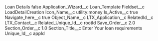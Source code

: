 <?xml version="1.0" encoding="UTF-8"?>
<CustomMetadata xmlns="http://soap.sforce.com/2006/04/metadata" xmlns:xsi="http://www.w3.org/2001/XMLSchema-instance" xmlns:xsd="http://www.w3.org/2001/XMLSchema">
    <label>Loan Details</label>
    <protected>false</protected>
    <values>
        <field>Application_Wizard__c</field>
        <value xsi:type="xsd:string">Loan_Template</value>
    </values>
    <values>
        <field>Fieldset__c</field>
        <value xsi:type="xsd:string">LoadDetailCreation</value>
    </values>
    <values>
        <field>Icon_Name__c</field>
        <value xsi:type="xsd:string">utility:money</value>
    </values>
    <values>
        <field>Is_Active__c</field>
        <value xsi:type="xsd:boolean">true</value>
    </values>
    <values>
        <field>Navigate_here__c</field>
        <value xsi:type="xsd:boolean">true</value>
    </values>
    <values>
        <field>Object_Name__c</field>
        <value xsi:type="xsd:string">LTX_Application__c</value>
    </values>
    <values>
        <field>RelatedId__c</field>
        <value xsi:type="xsd:string">LTX_Contact__c</value>
    </values>
    <values>
        <field>Related_Unique_Id__c</field>
        <value xsi:type="xsd:string">rootId</value>
    </values>
    <values>
        <field>Save_Order__c</field>
        <value xsi:type="xsd:double">2.0</value>
    </values>
    <values>
        <field>Section_Order__c</field>
        <value xsi:type="xsd:double">1.0</value>
    </values>
    <values>
        <field>Section_Title__c</field>
        <value xsi:type="xsd:string">Enter Your loan requirements</value>
    </values>
    <values>
        <field>Unique_Id__c</field>
        <value xsi:type="xsd:string">appId</value>
    </values>
</CustomMetadata>
